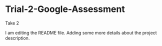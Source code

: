 # Trial-2-Google-Assessment
Take 2

I am editing the README file. Adding some more details about the project description.


